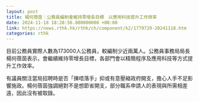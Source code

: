 ```yaml
---
layout: post
title: 楊何蓓茵：公務員編制會維持零增長目標　以應用科技提升工作效率
date: 2024-11-18 18:28:56.000000000 +08:00
link: https://news.rthk.hk/rthk/ch/component/k2/1779729-20241118.htm
categories: rthk
---
```


目前公務員實際人數為173000人公務員，較編制少近兩萬人。公務員事務局局長楊何蓓茵表示，會繼續維持零增長目標，各部門會以精簡程序及應用科技等方式提升工作效率。

有議員關注當局招聘時是否「揀唔落手」抑或有意壓縮政府開支，擔心人手不足影響施政。楊何蓓茵強調絕對不是想節省開支，部分職系申請人的表現與所需相差遠，因此沒有被取錄。
